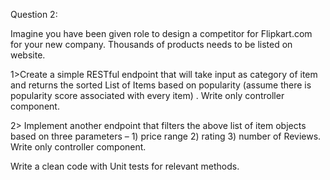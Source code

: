 Question 2: 

Imagine you have been given role to design a competitor for Flipkart.com for your new company. Thousands of products needs to  be listed on website.
  
1>Create a simple RESTful endpoint  that will take input as category of item and returns the sorted List of Items based on  popularity (assume there is popularity score associated with every item) . Write only controller component.

2> Implement another endpoint that  filters the above  list of item objects based on  three parameters – 1) price range  2) rating  3) number of Reviews. Write only controller component.

Write a clean code with Unit tests for relevant methods.
